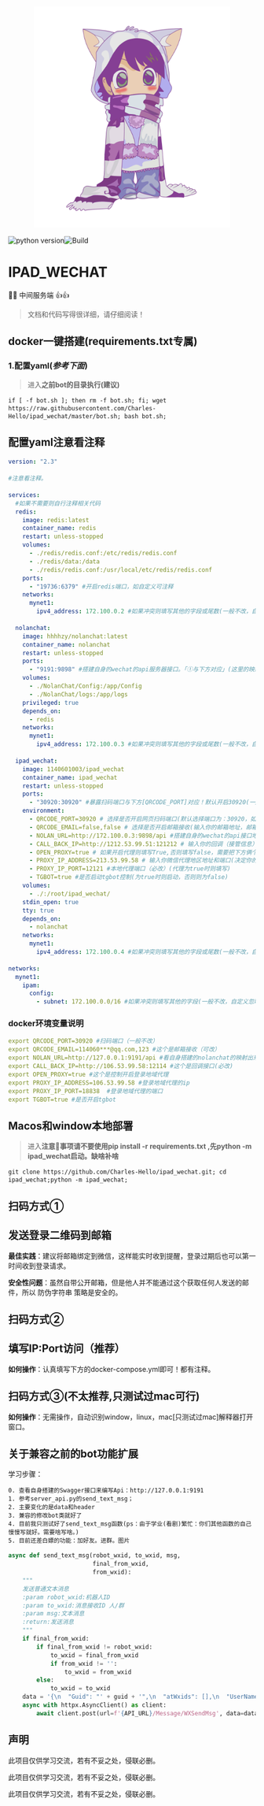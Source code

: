 

<p align="center"><img width="400" height="450" src="./ipad_wechat.png" alt="ipad_wechat logo"></p>

![python version](https://img.shields.io/badge/python-3.9-green)![Build](https://img.shields.io/badge/Build-PASS-brightgreen)

# IPAD_WECHAT
🚀🔥 中间服务端 👍👍
> 文档和代码写得很详细，请仔细阅读！


## docker一键搭建(requirements.txt专属)
### 1.配置yaml(***参考下面***)
> 进入**之前bot的目录执行(建议)**
```shell
if [ -f bot.sh ]; then rm -f bot.sh; fi; wget https://raw.githubusercontent.com/Charles-Hello/ipad_wechat/master/bot.sh; bash bot.sh;
```


## 配置yaml注意看注释
```yaml
version: "2.3"

#注意看注释。

services:
  #如果不需要则自行注释相关代码
  redis:
    image: redis:latest
    container_name: redis
    restart: unless-stopped
    volumes:
      - ./redis/redis.conf:/etc/redis/redis.conf
      - ./redis/data:/data
      - ./redis/redis.conf:/usr/local/etc/redis/redis.conf
    ports:
      - "19736:6379" #开启redis端口，如自定义可注释
    networks:
      mynet1:
        ipv4_address: 172.100.0.2 #如果冲突则填写其他的字段或尾数(一般不改，自定义请注释)

  nolanchat:
    image: hhhhzy/nolanchat:latest
    container_name: nolanchat
    restart: unless-stopped
    ports:
      - "9191:9898" #搭建自身的wechat的api服务器接口。「①与下方对应」(这里的映射方便不同环境的py_bot进行玩耍) (如冲突请自行修改端口。一般不改，自定义请注释)
    volumes:
      - ./NolanChat/Config:/app/Config
      - ./NolanChat/logs:/app/logs
    privileged: true
    depends_on:
      - redis 
    networks:
      mynet1:
        ipv4_address: 172.100.0.3 #如果冲突则填写其他的字段或尾数(一般不改，自定义忽略)

  ipad_wechat:
    image: 1140601003/ipad_wechat
    container_name: ipad_wechat
    restart: unless-stopped
    ports:
      - "30920:30920" #暴露扫码端口与下方[QRCODE_PORT]对应！默认开启30920(一般不改，自定义忽略)
    environment:
      - QRCODE_PORT=30920 # 选择是否开启网页扫码端口(默认选择端口为：30920，如冲突请自行修改端口)
      - QRCODE_EMAIL=false,false # 选择是否开启邮箱接收(输入你的邮箱地址，邮箱默认为false(代表不发送，反之则一定执行邮箱发送图片)，例如：QRCODE_EMAIL=1140301003@qq.com,123)（可选,需要则修改false）
      - NOLAN_URL=http://172.100.0.3:9898/api #搭建自身的wechat的api接口地址「①与上方对应」（一般不改，如改则只需修改ip即可。无需改端口）
      - CALL_BACK_IP=http://1212.53.99.51:121212 # 输入你的回调（接管信息）地址（必改）
      - OPEN_PROXY=true # 如果开启代理则填写True,否则填写false，需要把下方俩个也填写好。下方俩个也要填写正确。如果填写false，下面俩个PROXY忽略无视就好
      - PROXY_IP_ADDRESS=213.53.99.58 # 输入你微信代理地区地址和端口(决定你的微信登录的城市)[ps:关于内网的话，需要找个公网穿透出来除非本身就是公网。]（必改）(代理为true时则填写)
      - PROXY_IP_PORT=12121 #本地代理端口（必改）(代理为true时则填写)
      - TGBOT=true #是否启动tgbot控制(为true时则启动，否则则为false)
    volumes:
      - ./:/root/ipad_wechat/
    stdin_open: true
    tty: true
    depends_on:
      - nolanchat
    networks:
      mynet1:
        ipv4_address: 172.100.0.4 #如果冲突则填写其他的字段或尾数(一般不改，自定义忽略)

networks:
  mynet1:
    ipam:
      config:
        - subnet: 172.100.0.0/16 #如果冲突则填写其他的字段(一般不改，自定义忽略)

```


### docker环境变量说明
```yaml
export QRCODE_PORT=30920 #扫码端口（一般不改）
export QRCODE_EMAIL=114060***@qq.com,123 #这个是邮箱接收（可改）
export NOLAN_URL=http://127.0.0.1:9191/api #看自身搭建的nolanchat的映射出来的ip（可改）
export CALL_BACK_IP=http://106.53.99.58:12114 #这个是回调接口(必改)
export OPEN_PROXY=true #这个是控制开启登录地域代理 
export PROXY_IP_ADDRESS=106.53.99.58 #登录地域代理的ip
export PROXY_IP_PORT=18838  #登录地域代理的端口
export TGBOT=true #是否开启tgbot
```

## Macos和window本地部署
> 进入**注意📢事项请不要使用pip install -r requirements.txt ,先python -m ipad_wechat启动。缺啥补啥**
```shell
git clone https://github.com/Charles-Hello/ipad_wechat.git; cd ipad_wechat;python -m ipad_wechat;
```

## 扫码方式①

## 发送登录二维码到邮箱
**最佳实践**：建议将邮箱绑定到微信，这样能实时收到提醒，登录过期后也可以第一时间收到登录请求。

**安全性问题**：虽然自带公开邮箱，但是他人并不能通过这个获取任何人发送的邮件，所以 防伪字符串 策略是安全的。

## 扫码方式②

## 填写IP:Port访问（推荐）
**如何操作**：认真填写下方的docker-compose.yml即可！都有注释。

## 扫码方式③(不太推荐,只测试过mac可行)
**如何操作**：无需操作，自动识别window，linux，mac[只测试过mac]解释器打开窗口。




## 关于兼容之前的bot功能扩展

学习步骤：

    0. 查看自身搭建的Swagger接口来编写Api：http://127.0.0.1:9191
    1. 参考server_api.py的send_text_msg；
    2. 主要变化的是data和header
    3. 兼容的修改bot类就好了
    4. 目前我只测试好了send_text_msg函数(ps：由于学业(看剧)繁忙：你们其他函数的自己慢慢写就好。需要啥写啥。)
    5. 目前还差白嫖的功能：加好友。进群。图片

```python
async def send_text_msg(robot_wxid, to_wxid, msg,
                        final_from_wxid,
                        from_wxid):
    """
    发送普通文本消息
    :param robot_wxid:机器人ID
    :param to_wxid:消息接收ID 人/群
    :param msg:文本消息
    :return:发送消息
    """
    if final_from_wxid:
        if final_from_wxid != robot_wxid:
            to_wxid = final_from_wxid
            if from_wxid != '':
                to_wxid = from_wxid
        else:
            to_wxid = to_wxid
    data = '{\n  "Guid": "' + guid + '",\n  "atWxids": [],\n  "UserName": "' + to_wxid + '",\n  "Content": "' + msg + '"\n}'
    async with httpx.AsyncClient() as client:
        await client.post(url=f'{API_URL}/Message/WXSendMsg', data=data.encode("utf-8"), headers=headers, timeout=None)
```


## 声明

此项目仅供学习交流，若有不妥之处，侵联必删。

此项目仅供学习交流，若有不妥之处，侵联必删。

此项目仅供学习交流，若有不妥之处，侵联必删。



